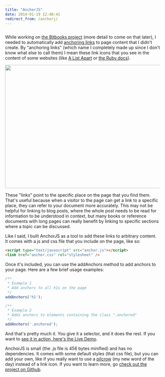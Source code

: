 ```yaml
---
title: "AnchorJS"
date: 2014-01-19 12:48:41
redirect_from: /anchorj/
---
```


<p style="text-align: center;">
  <img alt="" src="/assets/images/anchorjs_logo.png" />
</p>

While working on [the Bitbooks project][1] (more detail to come on that later), I needed to automatically add [anchoring links][2] to page content that I didn't create. By "anchoring links" (which name I completely made up since I don't know what else to call them) I mean these link icons that you see in the content of some websites (like [A List Apart][3] or [the Ruby docs][4]).

 [1]: {{site.url}}/2015/10/20/bitbooks-closing-thoughts/
 [2]: http://ux.stackexchange.com/questions/36304/use-of-mouse-over-paragraph-marker-in-headlines-for-permalink
 [3]: http://alistapart.com/article/improving-ux-through-front-end-performance#section3
 [4]: http://ruby-doc.org/core-2.0/Array.html#label-Creating+Arrays

<p style="text-align: center;">
  <img alt="" src="/assets/images/anchoring-links_0.png" style="width: 640px; height: 400px;" />
</p>

These "links" point to the specific place on the page that you find them. That's useful because when a visitor to the page can get a link to a specific place, they can refer to your document more accurately. This may not be helpful for linking to blog posts, where the whole post needs to be read for information to be understood in context, but many books or reference documents with long pages can really benefit by linking to specific sections where a topic can be discussed.

<put here="" images="">Like I said, I built AnchorJS as a tool to add these links to arbitrary content. It comes with a js and css file that you include on the page, like so:</put>

```html
<script type="text/javascript" src="anchor.js"></script>
<link href="anchor.css" rel="stylesheet" />
```

Once it's included, you can use the addAnchors method to add anchors to your page. Here are a few brief usage examples:

```javascript
/**
 * Example 1
 * Add anchors to all h1s on the page
 */
addAnchors('h1');

/**
 * Example 2
 * Adds anchors to elements containing the class ".anchored"
 */
addAnchors('.anchored');
```

And that's pretty much it. You give it a selector, and it does the rest. If you want to [see it in action, here's the Live Demo][5].

 [5]: http://bryanbraun.github.io/anchorjs/

AnchorJS is small (the .js file is 456 bytes minified) and has no dependencies. It comes with some default styles (that css file), but you can add your own, like if you really want to use a [pilcrow][6] (my new word of the day) instead of a link icon. If you want to learn more, go [check out the project on Github][7].

 [6]: http://en.wikipedia.org/wiki/Pilcrow
 [7]: https://github.com/bryanbraun/anchorjs
